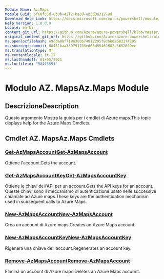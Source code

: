 ```yaml
---
Module Name: Az.Maps
Module Guid: bf60f35d-6c0b-42f2-be30-eb333a31279d
Download Help Link: https://docs.microsoft.com/en-us/powershell/module/az.maps
Help Version: 1.0.0.0
Locale: en-US
content_git_url: https://github.com/Azure/azure-powershell/blob/master/src/Maps/Maps/help/Az.Maps.md
original_content_git_url: https://github.com/Azure/azure-powershell/blob/master/src/Maps/Maps/help/Az.Maps.md
ms.openlocfilehash: e9dda0bf719a360b74812295f8dbb09683174295
ms.sourcegitcommit: 68451baa389791703e666d95469602c5652609ee
ms.translationtype: MT
ms.contentlocale: it-IT
ms.lasthandoff: 01/05/2021
ms.locfileid: "98475591"
---
```

# <span data-ttu-id="b86c6-101">Modulo AZ. Maps</span><span class="sxs-lookup"><span data-stu-id="b86c6-101">Az.Maps Module</span></span>
## <span data-ttu-id="b86c6-102">Descrizione</span><span class="sxs-lookup"><span data-stu-id="b86c6-102">Description</span></span>
<span data-ttu-id="b86c6-103">Questo argomento Mostra la guida per i cmdlet di Azure maps.</span><span class="sxs-lookup"><span data-stu-id="b86c6-103">This topic displays help for the Azure Maps Cmdlets.</span></span>

## <span data-ttu-id="b86c6-104">Cmdlet AZ. Maps</span><span class="sxs-lookup"><span data-stu-id="b86c6-104">Az.Maps Cmdlets</span></span>
### [<span data-ttu-id="b86c6-105">Get-AzMapsAccount</span><span class="sxs-lookup"><span data-stu-id="b86c6-105">Get-AzMapsAccount</span></span>](Get-AzMapsAccount.md)
<span data-ttu-id="b86c6-106">Ottiene l'account.</span><span class="sxs-lookup"><span data-stu-id="b86c6-106">Gets the account.</span></span>

### [<span data-ttu-id="b86c6-107">Get-AzMapsAccountKey</span><span class="sxs-lookup"><span data-stu-id="b86c6-107">Get-AzMapsAccountKey</span></span>](Get-AzMapsAccountKey.md)
<span data-ttu-id="b86c6-108">Ottiene le chiavi dell'API per un account.</span><span class="sxs-lookup"><span data-stu-id="b86c6-108">Gets the API keys for an account.</span></span>
<span data-ttu-id="b86c6-109">Queste chiavi sono il meccanismo di autenticazione usato nelle successive chiamate ad Azure maps.</span><span class="sxs-lookup"><span data-stu-id="b86c6-109">These keys are the authentication mechanism used in subsequent calls to Azure Maps.</span></span>

### [<span data-ttu-id="b86c6-110">New-AzMapsAccount</span><span class="sxs-lookup"><span data-stu-id="b86c6-110">New-AzMapsAccount</span></span>](New-AzMapsAccount.md)
<span data-ttu-id="b86c6-111">Crea un account di Azure maps.</span><span class="sxs-lookup"><span data-stu-id="b86c6-111">Creates an Azure Maps account.</span></span>

### [<span data-ttu-id="b86c6-112">New-AzMapsAccountKey</span><span class="sxs-lookup"><span data-stu-id="b86c6-112">New-AzMapsAccountKey</span></span>](New-AzMapsAccountKey.md)
<span data-ttu-id="b86c6-113">Rigenera una chiave dell'account.</span><span class="sxs-lookup"><span data-stu-id="b86c6-113">Regenerates an account key.</span></span>

### [<span data-ttu-id="b86c6-114">Remove-AzMapsAccount</span><span class="sxs-lookup"><span data-stu-id="b86c6-114">Remove-AzMapsAccount</span></span>](Remove-AzMapsAccount.md)
<span data-ttu-id="b86c6-115">Elimina un account di Azure maps.</span><span class="sxs-lookup"><span data-stu-id="b86c6-115">Deletes an Azure Maps account.</span></span>

